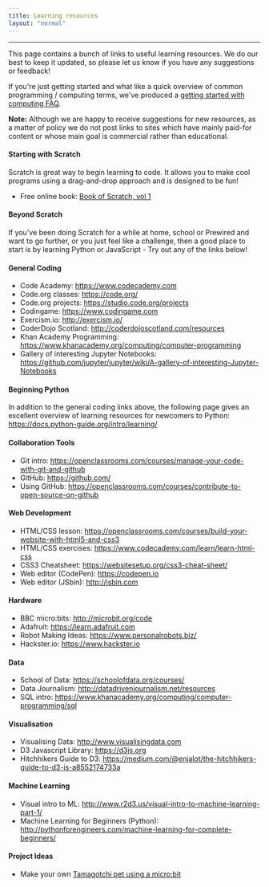 ```yaml
---
title: Learning resources
layout: "normal"
---
```


---

This page contains a bunch of links to useful learning resources. We do our best to keep it updated, so please let us know if you have any suggestions or feedback!

If you're just getting started and what like a quick overview of common programming / computing terms, we've produced a [getting started with computing FAQ](/computing-faq).

<div class="message-banner message-warning">
    <p>
        <b>Note:</b> Although we are happy to receive suggestions for new resources, as a matter of policy we do not post links to sites which have mainly paid-for content or whose main goal is commercial rather than educational.
    </p>
</div>

#### Starting with Scratch

Scratch is great way to begin learning to code.  It allows you to make cool programs using a drag-and-drop approach and is designed to be fun!

* Free online book: [Book of Scratch, vol 1](https://www.raspberrypi.org/magpi-issues/CC_Book_of_Scratch_v1.pdf) 

#### Beyond Scratch

If you've been doing Scratch for a while at home, school or Prewired and want to go further, or you just feel like a challenge, then a good place to start is by learning Python or JavaScript - Try out any of the links below!

#### General Coding

* Code Academy: <https://www.codecademy.com>
* Code.org classes: <https://code.org/>
* Code.org projects: <https://studio.code.org/projects>
* Codingame: <https://www.codingame.com>
* Exercism.io: <http://exercism.io/>
* CoderDojo Scotland: <http://coderdojoscotland.com/resources>
* Khan Academy Programming: <https://www.khanacademy.org/computing/computer-programming>
* Gallery of interesting Jupyter Notebooks: <https://github.com/jupyter/jupyter/wiki/A-gallery-of-interesting-Jupyter-Notebooks>

#### Beginning Python

In addition to the general coding links above, the following page gives an excellent overview of learning resources for newcomers to Python: <https://docs.python-guide.org/intro/learning/>


#### Collaboration Tools

* Git intro: <https://openclassrooms.com/courses/manage-your-code-with-git-and-github>
* GitHub: <https://github.com/>
* Using GitHub: <https://openclassrooms.com/courses/contribute-to-open-source-on-github>


#### Web Development

* HTML/CSS lesson: <https://openclassrooms.com/courses/build-your-website-with-html5-and-css3>
* HTML/CSS exercises: <https://www.codecademy.com/learn/learn-html-css>
* CSS3 Cheatsheet: <https://websitesetup.org/css3-cheat-sheet/>
* Web editor (CodePen):  <https://codepen.io>
* Web editor (JSbin):  <http://jsbin.com>


#### Hardware

* BBC micro:bits: <http://microbit.org/code>
* Adafruit: <https://learn.adafruit.com>
* Robot Making Ideas: <https://www.personalrobots.biz/>
* Hackster.io: <https://www.hackster.io>

#### Data

* School of Data: <https://schoolofdata.org/courses/>
* Data Journalism: <http://datadrivenjournalism.net/resources>
* SQL intro:  <https://www.khanacademy.org/computing/computer-programming/sql>


#### Visualisation

* Visualising Data: <http://www.visualisingdata.com>
* D3 Javascript Library: <https://d3js.org>
* Hitchhikers Guide to D3: <https://medium.com/@enjalot/the-hitchhikers-guide-to-d3-js-a8552174733a>

#### Machine Learning

* Visual intro to ML: <http://www.r2d3.us/visual-intro-to-machine-learning-part-1/>
* Machine Learning for Beginners (Python): <http://pythonforengineers.com/machine-learning-for-complete-beginners/>

#### Project Ideas

* Make your own [Tamagotchi pet using a micro:bit](/summerhack2018/tamagotchi.html)
